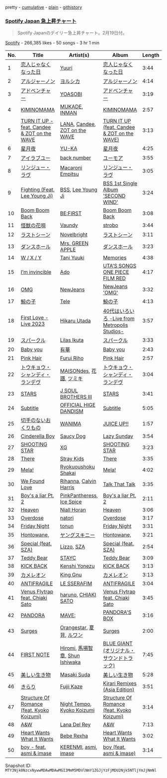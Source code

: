 pretty - [cumulative](/playlists/cumulative/37i9dQZF1DX9vYRBO9gjDe.md) - [plain](/playlists/plain/37i9dQZF1DX9vYRBO9gjDe) - [githistory](https://github.githistory.xyz/mackorone/spotify-playlist-archive/blob/main/playlists/plain/37i9dQZF1DX9vYRBO9gjDe)

### [Spotify Japan 急上昇チャート](https://open.spotify.com/playlist/37i9dQZF1DX9vYRBO9gjDe)

> Spotify Japanのデイリー急上昇チャート。2月19日付。

[Spotify](https://open.spotify.com/user/spotify) - 266,385 likes - 50 songs - 3 hr 1 min

| No. | Title | Artist(s) | Album | Length |
|---|---|---|---|---|
| 1 | [恋人じゃなくなった日](https://open.spotify.com/track/7fQYRdNX6y8BpfmHvWVPm8) | [Yuuri](https://open.spotify.com/artist/0ixzjrK1wkN2zWBXt3VW3W) | [恋人じゃなくなった日](https://open.spotify.com/album/0E6KtMRFXw2LDyV38I3nNQ) | 3:44 |
| 2 | [アルジャーノン](https://open.spotify.com/track/0L1E2JmrZk6QU9261PtJWQ) | [ヨルシカ](https://open.spotify.com/artist/4UK2Lzi6fBfUi9rpDt6cik) | [アルジャーノン](https://open.spotify.com/album/38aExI5zPQwJBbcLX200A4) | 4:14 |
| 3 | [アドベンチャー](https://open.spotify.com/track/1w2tdCsX2yKFjbh3wHII94) | [YOASOBI](https://open.spotify.com/artist/64tJ2EAv1R6UaZqc4iOCyj) | [アドベンチャー](https://open.spotify.com/album/1oniwzKzy5hIwoAHjACgsi) | 3:19 |
| 4 | [KIMINOMAMA](https://open.spotify.com/track/4O8Dy9kthy651s3M774S1h) | [MUKADE](https://open.spotify.com/artist/4d1EYQLZDof8IHoNt8i9FR), [INMAN](https://open.spotify.com/artist/7H3Q0yXmSNmxMHSUpGZKqg) | [KIMINOMAMA](https://open.spotify.com/album/1zfEiFINYq6yP3aUROBvQz) | 2:57 |
| 5 | [TURN IT UP \- feat\. Candee & ZOT on the WAVE](https://open.spotify.com/track/3BjCtb7zq4Nn1riQhneMwo) | [LANA](https://open.spotify.com/artist/4dEHIhldHT2U8CMQ6nNgDT), [Candee](https://open.spotify.com/artist/1L9s7TypQNTxmJ12OuG2yR), [ZOT on the WAVE](https://open.spotify.com/artist/0qMwn0A1NkYRIo8jyOMygH) | [TURN IT UP \(feat\. Candee & ZOT on the WAVE\)](https://open.spotify.com/album/5gTvyYgUsKQ6UwUdavwn5z) | 3:13 |
| 6 | [星月夜](https://open.spotify.com/track/3kjByZ9bCHIxJR3nYofZEm) | [YU\-KA](https://open.spotify.com/artist/1mnAFQLFTaUbccNqvK5pqX) | [星月夜](https://open.spotify.com/album/5D5juwsPcrKPBrN6IIITIJ) | 4:25 |
| 7 | [アイラブユー](https://open.spotify.com/track/34ayWAUrQcrjlKZOJAzqke) | [back number](https://open.spotify.com/artist/6rs1KAoQnFalSqSU4LTh8g) | [ユーモア](https://open.spotify.com/album/4Owee1i5rIFJvQczZXSdiQ) | 3:55 |
| 8 | [リンジュー・ラヴ](https://open.spotify.com/track/0NUJhYxwcAAB4UQULseQyX) | [Macaroni Empitsu](https://open.spotify.com/artist/1t17z3vfuc82cxSDMrvryJ) | [リンジュー・ラヴ](https://open.spotify.com/album/0jH2GxrReBs2SqeVSaM5vU) | 3:05 |
| 9 | [Fighting \(Feat\. Lee Young Ji\)](https://open.spotify.com/track/7eBpUuPnDTfbeP1P4P93CS) | [BSS](https://open.spotify.com/artist/1uAT5bTSp6dWbNmixIUP5t), [Lee Young Ji](https://open.spotify.com/artist/0Y2AcMPMpeuPXtPQGVvRBq) | [BSS 1st Single Album 'SECOND WIND'](https://open.spotify.com/album/4dHtpne5cAAGgDYFNHu7jW) | 3:24 |
| 10 | [Boom Boom Back](https://open.spotify.com/track/37xJCjdzJ17S1jCDz3GwsB) | [BE:FIRST](https://open.spotify.com/artist/4wCW8kZ8LL7QIdcE8EOKPP) | [Boom Boom Back](https://open.spotify.com/album/6LVDreY2ztRLwqdkjcBjnd) | 3:08 |
| 11 | [怪獣の花唄](https://open.spotify.com/track/10zz9RZt9DnqcxNWksRNrx) | [Vaundy](https://open.spotify.com/artist/2IUl3m1H1EQ7QfNbNWvgru) | [strobo](https://open.spotify.com/album/2sBQhSi92938W2hCLALSHy) | 3:44 |
| 12 | [ラストシーン](https://open.spotify.com/track/76rwHMqKcw9v9IWBwQWItn) | [Novelbright](https://open.spotify.com/artist/0jWCX6zp4RjWrmZRxJ2uri) | [ラストシーン](https://open.spotify.com/album/1vPjwkJ6P8GWadlPrlvYY3) | 3:11 |
| 13 | [ダンスホール](https://open.spotify.com/track/4NaaF28BeO9WzjDrSS71Nz) | [Mrs\. GREEN APPLE](https://open.spotify.com/artist/4QvgGvpgzgyUOo8Yp8LDm9) | [ダンスホール](https://open.spotify.com/album/3OyEc77lPQ8QOWMIWvZl08) | 3:23 |
| 14 | [W / X / Y](https://open.spotify.com/track/3cBghvTcQNDNkW98Y4eGaP) | [Tani Yuuki](https://open.spotify.com/artist/0B1ce3uNrzkdm76NXI4mhX) | [Memories](https://open.spotify.com/album/1aYWdnbKO3asqDUruOl2cY) | 4:38 |
| 15 | [I’m invincible](https://open.spotify.com/track/7yQnZkAxSiAavC0zFRB1NI) | [Ado](https://open.spotify.com/artist/6mEQK9m2krja6X1cfsAjfl) | [UTA'S SONGS ONE PIECE FILM RED](https://open.spotify.com/album/7Ixqxq13tWhrbnIabk3172) | 4:17 |
| 16 | [OMG](https://open.spotify.com/track/65FftemJ1DbbZ45DUfHJXE) | [NewJeans](https://open.spotify.com/artist/6HvZYsbFfjnjFrWF950C9d) | [NewJeans 'OMG'](https://open.spotify.com/album/45ozep8uHHnj5CCittuyXj) | 3:32 |
| 17 | [鯨の子](https://open.spotify.com/track/1b1XlfWkqe6bAsi5go0Ppg) | [Tele](https://open.spotify.com/artist/2DesRdo7rppo0VC8cR3vsf) | [鯨の子](https://open.spotify.com/album/72OedMUACIRxK4gVHnPgKB) | 4:13 |
| 18 | [First Love \- Live 2023](https://open.spotify.com/track/25G9D018ogjlWt227UfnGB) | [Hikaru Utada](https://open.spotify.com/artist/7lbSsjYACZHn1MSDXPxNF2) | [40代はいろいろ \-Live from Metropolis Studios\-](https://open.spotify.com/album/61COWYjQQGvt8OAJFECk2R) | 3:57 |
| 19 | [スパークル](https://open.spotify.com/track/6EuubEs5qOmJdpNhkU47OZ) | [Lilas Ikuta](https://open.spotify.com/artist/1qM11R4ylJyQiPJ0DffE9z) | [スパークル](https://open.spotify.com/album/0HmvMEiGowPfT2UvYNRDcv) | 3:33 |
| 20 | [Baby you](https://open.spotify.com/track/7mawUh4upc0sJVHgkgY3wb) | [有華](https://open.spotify.com/artist/762RAUTV6WKHmrHR7fsFbj) | [Baby you](https://open.spotify.com/album/54ZCBICVYg5jvNehprcJj1) | 2:43 |
| 21 | [Pink Hair](https://open.spotify.com/track/62ZXOrUNBpa5DAiP3tE19s) | [Furui Riho](https://open.spotify.com/artist/6OgsusVzVrkzCvbXpv6GWh) | [Pink Hair](https://open.spotify.com/album/2M6ubuh4ne6Vjvrx8MUs2t) | 2:57 |
| 22 | [トウキョウ・シャンディ・ランデヴ](https://open.spotify.com/track/2MmgGuQzr0kkiA04lMdPXW) | [MAISONdes](https://open.spotify.com/artist/7LTiBdByoaUd329wCpmMcM), [花譜](https://open.spotify.com/artist/2c32JruIkUyfdycHmhIph4), [ツミキ](https://open.spotify.com/artist/7ctyyNnO9O2dDD8bHjkCAh) | [トウキョウ・シャンディ・ランデヴ](https://open.spotify.com/album/4PVGSr28Y12iTfD6QnzAkQ) | 3:04 |
| 23 | [STARS](https://open.spotify.com/track/6zKX0ZVgLoq784WtHN9lRu) | [J SOUL BROTHERS III](https://open.spotify.com/artist/1g51NlHKUXlgfvGP22m0uD) | [STARS](https://open.spotify.com/album/32eOofRGrmZIGfGteyrqxW) | 3:41 |
| 24 | [Subtitle](https://open.spotify.com/track/4zrKPIygugUDKGFEjVwpSB) | [OFFICIAL HIGE DANDISM](https://open.spotify.com/artist/5Vo1hnCRmCM6M4thZCInCj) | [Subtitle](https://open.spotify.com/album/12sWDwrDnaBl0EagZU4sXV) | 5:05 |
| 25 | [切手のないおくりもの](https://open.spotify.com/track/5L8G8DotU8EKYStFcDo2pK) | [WANIMA](https://open.spotify.com/artist/6YqdtpUutxodni6lUD4stM) | [JUICE UP!!](https://open.spotify.com/album/51bNt638pLKdoUXMAVFoZs) | 1:57 |
| 26 | [Cinderella Boy](https://open.spotify.com/track/4UALTBWz0OdQcjbTsjFceV) | [Saucy Dog](https://open.spotify.com/artist/4WqXqPmUuenMIr4QaFrZXN) | [Lazy Sunday](https://open.spotify.com/album/2EqGqT6xIeNpaJJe5yjFr3) | 3:54 |
| 27 | [SHOOTING STAR](https://open.spotify.com/track/3IelG5zYpWWCZIH4cqWlPV) | [XG](https://open.spotify.com/artist/0LOK81e9H5lr61HlGGHqwA) | [SHOOTING STAR](https://open.spotify.com/album/1Gi6ij4Jxc4qE35i3I0gqS) | 3:23 |
| 28 | [There](https://open.spotify.com/track/6gHeWGamtOYHBd1LBZ7Fv6) | [Stray Kids](https://open.spotify.com/artist/2dIgFjalVxs4ThymZ67YCE) | [There](https://open.spotify.com/album/2j8BoKqZrMUYTARDIs9XDk) | 3:35 |
| 29 | [Mela!](https://open.spotify.com/track/6IO5nn84TKArsi3cjpIqaD) | [Ryokuoushoku Shakai](https://open.spotify.com/artist/4SJ7qRgJYNXB9Yttzs4aSa) | [Mela!](https://open.spotify.com/album/1a6MAP1V8kZfvmLFzhn0QG) | 4:02 |
| 30 | [We Found Love](https://open.spotify.com/track/6qn9YLKt13AGvpq9jfO8py) | [Rihanna](https://open.spotify.com/artist/5pKCCKE2ajJHZ9KAiaK11H), [Calvin Harris](https://open.spotify.com/artist/7CajNmpbOovFoOoasH2HaY) | [Talk That Talk](https://open.spotify.com/album/2g1EakEaW7fPTZC6vBmBCn) | 3:35 |
| 31 | [Boy's a liar Pt\. 2](https://open.spotify.com/track/6AQbmUe0Qwf5PZnt4HmTXv) | [PinkPantheress](https://open.spotify.com/artist/78rUTD7y6Cy67W1RVzYs7t), [Ice Spice](https://open.spotify.com/artist/3LZZPxNDGDFVSIPqf4JuEf) | [Boy's a liar Pt\. 2](https://open.spotify.com/album/6cVfHBcp3AdpYY0bBglkLN) | 2:11 |
| 32 | [Heaven](https://open.spotify.com/track/1yHVHoz6Ny29gbbWJYVnFt) | [Niall Horan](https://open.spotify.com/artist/1Hsdzj7Dlq2I7tHP7501T4) | [Heaven](https://open.spotify.com/album/6IbldUF7xzRJuUDEApUCS3) | 3:06 |
| 33 | [Overdose](https://open.spotify.com/track/2Dzzhb1oV5ckgOjWZLraIB) | [natori](https://open.spotify.com/artist/6WmXWHmfBMhupyIs8MSqtu) | [Overdose](https://open.spotify.com/album/1ieXthJ9zXRWqTU8ROAeJa) | 3:17 |
| 34 | [Friday Night](https://open.spotify.com/track/59O01qCMVHWOsyJRHpKPNL) | [tonun](https://open.spotify.com/artist/4eF1tYcUa9voNDX7xVTrZG) | [Friday Night](https://open.spotify.com/album/6dNszo04S4P26VRdTUGP0K) | 3:31 |
| 35 | [Hontowane,](https://open.spotify.com/track/1G5cJCr6WwmiKRGlCbq6WS) | [ヤングスキニー](https://open.spotify.com/artist/3VVMRDGpbQR2SK9nHX3DW5) | [Hontowane,](https://open.spotify.com/album/0Kyfu9ZMYITiwDUngdTpJc) | 3:21 |
| 36 | [Special \(feat\. SZA\)](https://open.spotify.com/track/0rc1HCVoReqzzXF9jssqZk) | [Lizzo](https://open.spotify.com/artist/56oDRnqbIiwx4mymNEv7dS), [SZA](https://open.spotify.com/artist/7tYKF4w9nC0nq9CsPZTHyP) | [Special \(feat\. SZA\)](https://open.spotify.com/album/5Qw3usvS6dDOE0ErN6tl7O) | 2:54 |
| 37 | [Teddy Bear](https://open.spotify.com/track/4kSDi21MeOoSvpZs6MveI9) | [STAYC](https://open.spotify.com/artist/01XYiBYaoMJcNhPokrg0l0) | [Teddy Bear](https://open.spotify.com/album/325MEzmbNCQvjsP3oaJh4x) | 3:09 |
| 38 | [KICK BACK](https://open.spotify.com/track/3khEEPRyBeOUabbmOPJzAG) | [Kenshi Yonezu](https://open.spotify.com/artist/1snhtMLeb2DYoMOcVbb8iB) | [KICK BACK](https://open.spotify.com/album/6RH1fEIz8HVXregzz5Xp2B) | 3:13 |
| 39 | [カメレオン](https://open.spotify.com/track/0J0P8iSE6l3pYHbUdNFYdS) | [King Gnu](https://open.spotify.com/artist/6wxfx1yhyqjCPYwwxJktR2) | [カメレオン](https://open.spotify.com/album/2dZ3LDlFGj0D4dvb1iDx7z) | 3:13 |
| 40 | [ANTIFRAGILE](https://open.spotify.com/track/4fsQ0K37TOXa3hEQfjEic1) | [LE SSERAFIM](https://open.spotify.com/artist/4SpbR6yFEvexJuaBpgAU5p) | [ANTIFRAGILE](https://open.spotify.com/album/3u0ggfmK0vjuHMNdUbtaa9) | 3:04 |
| 41 | [Venus Flytrap feat\. Chiaki Sato](https://open.spotify.com/track/1YXrGKtu8iNnBl1tL6EvdH) | [haruno](https://open.spotify.com/artist/0e38gC4yKt5f26icSfhP5u), [CHIAKI SATO](https://open.spotify.com/artist/7fD1pCIsnPsUt6mHizHGnt) | [Venus Flytrap feat\. Chiaki Sato](https://open.spotify.com/album/0RjeR3PLe9fCu7G3bQh96v) | 3:45 |
| 42 | [PANDORA](https://open.spotify.com/track/70yszWsLJvNZuZwaHNMROf) | [MAVE:](https://open.spotify.com/artist/2ec7y2L98sHDYFylr7KqEx) | [PANDORA'S BOX](https://open.spotify.com/album/3uYJ8J1nYZB3sXjRNKWHGz) | 3:16 |
| 43 | [Surges](https://open.spotify.com/track/66a0Ib85gRjtZmac4HFsvw) | [Orangestar](https://open.spotify.com/artist/420aixNZr4paRQmuRXz3DS), [夏背](https://open.spotify.com/artist/3xRckHz0CRl2Z328bNeVpC), [ルワン](https://open.spotify.com/artist/0UOSYwTdo7kX41HWeuykKm) | [Surges](https://open.spotify.com/album/3Ub59gYPmtgwd0FUDeptaH) | 2:00 |
| 44 | [FIRST NOTE](https://open.spotify.com/track/03IckTW2qNaWUvrOHtuYhL) | [Hiromi](https://open.spotify.com/artist/7DeuppKQdCVhuWrzzCBBpc), [馬場智章](https://open.spotify.com/artist/68k8V28Llh6Lg8HhKCvLHG), [Shun Ishiwaka](https://open.spotify.com/artist/440Vu15E7JrOSOTlYA819R) | [BLUE GIANT \(オリジナル・サウンドトラック\)](https://open.spotify.com/album/4GhDb60eJfeVCHJQdHWooc) | 7:45 |
| 45 | [美しい生き物](https://open.spotify.com/track/3t46ulIN8TXM4LKrx7URtV) | [Masaki Suda](https://open.spotify.com/artist/6n4SsAp5VjvIBg3s9QCcPX) | [美しい生き物](https://open.spotify.com/album/6K4YYBVED4df0KYVl6NBw2) | 5:28 |
| 46 | [きらり](https://open.spotify.com/track/51oc6MEsXTpnPn6GOw5VuP) | [Fujii Kaze](https://open.spotify.com/artist/6bDWAcdtVR3WHz2xtiIPUi) | [Kirari Remixes \(Asia Edition\)](https://open.spotify.com/album/2OXwORzPU4tm1Skiv6l9KT) | 3:51 |
| 47 | [Structure Of Romance \(feat\. Kyoko Koizumi\)](https://open.spotify.com/track/4KPJNptJJe00Jy3YBMXqe4) | [Night Tempo](https://open.spotify.com/artist/76B4kqqCUdVdAo9AG5LNWF), [Kyoko Koizumi](https://open.spotify.com/artist/47CIQFAst7iOrRZ16XOfP8) | [Structure Of Romance \(feat\. Kyoko Koizumi\)](https://open.spotify.com/album/4YDaCT2bUZtIEaXhjAM100) | 3:14 |
| 48 | [A&W](https://open.spotify.com/track/1wTopxO5eQBpxrBXPSbsUn) | [Lana Del Rey](https://open.spotify.com/artist/00FQb4jTyendYWaN8pK0wa) | [A&W](https://open.spotify.com/album/46XKgCOOHTZkQTdiMsBxHS) | 7:13 |
| 49 | [Heart Wants What It Wants](https://open.spotify.com/track/7rS4oy2qpJNULQAVgJQTun) | [Bebe Rexha](https://open.spotify.com/artist/64M6ah0SkkRsnPGtGiRAbb) | [Heart Wants What It Wants](https://open.spotify.com/album/2UaBO1EDivXwUZengjvRBG) | 3:02 |
| 50 | [boy \- feat\. asmi & imase](https://open.spotify.com/track/5ZpYanxEoJRJjfWJORq2Jf) | [KERENMI](https://open.spotify.com/artist/2vieV6ozoaMtYS6QsuScfn), [asmi](https://open.spotify.com/artist/3UY1KK0iXeC0mpaK0ltFza), [imase](https://open.spotify.com/artist/4TaSvnT5o4REFwhqfrmK27) | [boy \(feat\. asmi & imase\)](https://open.spotify.com/album/3hAkBmRP4YFi2wappHJ4ps) | 3:14 |

Snapshot ID: `MTY3Njk0NzcxNywwMDAwMDAwMGI3MmM5MDVlNmY1ZGJjYzFjMDU2Njk5NTljYmJjNmNl`
